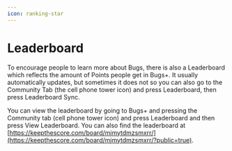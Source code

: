 ```yaml
---
icon: ranking-star
---
```


# Leaderboard

To encourage people to learn more about Bugs, there is also a Leaderboard which reflects the amount of Points people get in Bugs+. It usually automatically updates, but sometimes it does not so you can also go to the Community Tab (the cell phone tower icon) and press Leaderboard, then press Leaderboard Sync.

You can view the leaderboard by going to Bugs+ and pressing the Community tab (cell phone tower icon) and press Leaderboard and then press View Leaderboard. You can also find the leaderboard at [https://keepthescore.com/board/mjmytdmzsmxrr/](https://keepthescore.com/board/mjmytdmzsmxrr/?public=true).
